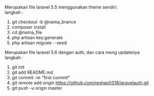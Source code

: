 Merupakan file laravel 5.5 menggunakan theme sendiri.
<br />
langkah : 
1.	git checkout -b @nama_brance
2.	composer install
3.	cd @nama_file
1.	php artisan key:generate
2.	php artisan migrate --seed

Merupakan file laravel 5.6 dengan auth, dan cara meng updatenya
<br />
langkah :
1. git init
2. git add README.md
3. git commit -m "first commit"
4. git remote add origin https://github.com/reshap0318/laravelauth.git
5. git push -u origin master